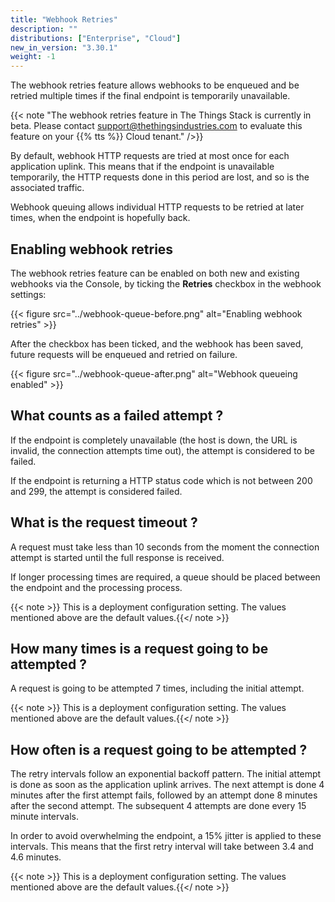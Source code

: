 ```yaml
---
title: "Webhook Retries"
description: ""
distributions: ["Enterprise", "Cloud"]
new_in_version: "3.30.1"
weight: -1
---
```


The webhook retries feature allows webhooks to be enqueued and be retried multiple times if the final endpoint is temporarily unavailable.

<!--more-->

{{< note  "The webhook retries feature in The Things Stack is currently in beta. Please contact support@thethingsindustries.com to evaluate this feature on your {{% tts %}} Cloud tenant." />}}

By default, webhook HTTP requests are tried at most once for each application uplink. This means that if the endpoint is unavailable temporarily, the HTTP requests done in this period are lost, and so is the associated traffic.

Webhook queuing allows individual HTTP requests to be retried at later times, when the endpoint is hopefully back.

## Enabling webhook retries

The webhook retries feature can be enabled on both new and existing webhooks via the Console, by ticking the **Retries** checkbox in the webhook settings:

{{< figure src="../webhook-queue-before.png" alt="Enabling webhook retries" >}}

After the checkbox has been ticked, and the webhook has been saved, future requests will be enqueued and retried on failure.

{{< figure src="../webhook-queue-after.png" alt="Webhook queueing enabled" >}}

## What counts as a failed attempt ?

If the endpoint is completely unavailable (the host is down, the URL is invalid, the connection attempts time out), the attempt is considered to be failed.

If the endpoint is returning a HTTP status code which is not between 200 and 299, the attempt is considered failed.

## What is the request timeout ?

A request must take less than 10 seconds from the moment the connection attempt is started until the full response is received.

If longer processing times are required, a queue should be placed between the endpoint and the processing process.

{{< note >}} This is a deployment configuration setting. The values mentioned above are the default values.{{</ note >}}

## How many times is a request going to be attempted ?

A request is going to be attempted 7 times, including the initial attempt.

{{< note >}} This is a deployment configuration setting. The values mentioned above are the default values.{{</ note >}}

## How often is a request going to be attempted ?

The retry intervals follow an exponential backoff pattern. The initial attempt is done as soon as the application uplink arrives. The next attempt is done 4 minutes after the first attempt fails, followed by an attempt done 8 minutes after the second attempt. The subsequent 4 attempts are done every 15 minute intervals.

In order to avoid overwhelming the endpoint, a 15% jitter is applied to these intervals. This means that the first retry interval will take between 3.4 and 4.6 minutes.

{{< note >}} This is a deployment configuration setting. The values mentioned above are the default values.{{</ note >}}
